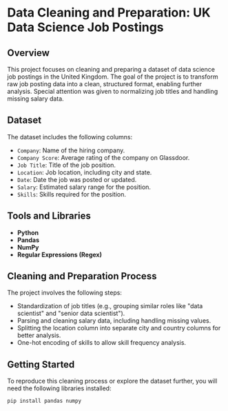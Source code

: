 # Data Cleaning and Preparation: UK Data Science Job Postings

## Overview

This project focuses on cleaning and preparing a dataset of data science job postings in the United Kingdom. The goal of the project is to transform raw job posting data into a clean, structured format, enabling further analysis. Special attention was given to normalizing job titles and handling missing salary data.

## Dataset

The dataset includes the following columns:
- `Company`: Name of the hiring company.
- `Company Score`: Average rating of the company on Glassdoor.
- `Job Title`: Title of the job position.
- `Location`: Job location, including city and state.
- `Date`: Date the job was posted or updated.
- `Salary`: Estimated salary range for the position.
- `Skills`: Skills required for the position.

## Tools and Libraries

- **Python**
- **Pandas**
- **NumPy**
- **Regular Expressions (Regex)**

## Cleaning and Preparation Process

The project involves the following steps:
- Standardization of job titles (e.g., grouping similar roles like "data scientist" and "senior data scientist").
- Parsing and cleaning salary data, including handling missing values.
- Splitting the location column into separate city and country columns for better analysis.
- One-hot encoding of skills to allow skill frequency analysis.
  
## Getting Started

To reproduce this cleaning process or explore the dataset further, you will need the following libraries installed:

```bash
pip install pandas numpy
